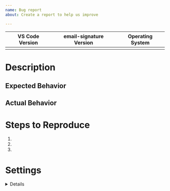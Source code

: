 ```yaml
---
name: Bug report
about: Create a report to help us improve

---
```


<!-- Please fulfill the table below-->
| VS Code Version | email-signature Version | Operating System |
| --------------- | ----------------------- | ---------------- |
|                 |                         |                  |

# Description
<!-- Please add a brief description of the error you are receiving here.-->


## Expected Behavior
<!-- How should the app act? -->


## Actual Behavior
<!-- How is the app actually behaving? -->


# Steps to Reproduce
<!-- Please add here all necessary steps that need to be taken to reproduce the behavior. -->
1. 
2. 
3. 

# Settings
<details><pre><code>
<!-- Please add all your configurations here -->

</code></pre></details>
